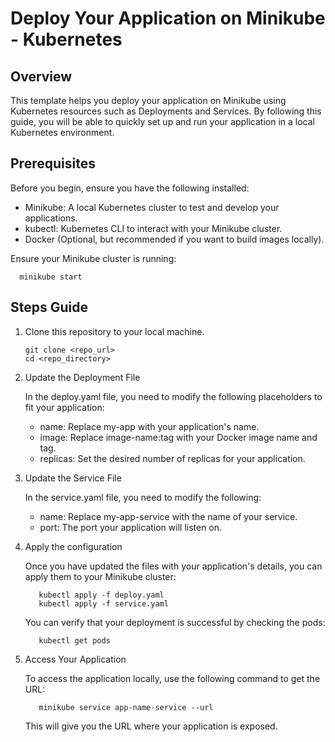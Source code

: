 # Deploy Your Application on Minikube - Kubernetes 

## Overview

This template helps you deploy your application on Minikube using Kubernetes resources such as Deployments and Services. By following this guide, you will be able to quickly set up and run your application in a local Kubernetes environment.

## Prerequisites

Before you begin, ensure you have the following installed:

- Minikube: A local Kubernetes cluster to test and develop your applications.
- kubectl: Kubernetes CLI to interact with your Minikube cluster.
- Docker (Optional, but recommended if you want to build images locally).

Ensure your Minikube cluster is running:

      minikube start
    
## Steps Guide

1. Clone this repository to your local machine.

       git clone <repo_url>
       cd <repo_directory>

2. Update the Deployment File

    In the deploy.yaml file, you need to modify the following placeholders to fit your application:

   - name: Replace my-app with your application's name.
   - image: Replace image-name:tag with your Docker image name and tag.
   - replicas: Set the desired number of replicas for your application.

3. Update the Service File

   In the service.yaml file, you need to modify the following:

   -  name: Replace my-app-service with the name of your service.
   -  port: The port your application will listen on.

4. Apply the configuration
     
   Once you have updated the files with your application's details, you can apply them to your Minikube cluster:
      
          kubectl apply -f deploy.yaml
          kubectl apply -f service.yaml

   You can verify that your deployment is successful by checking the pods:
    
          kubectl get pods

5. Access Your Application

   To access the application locally, use the following command to get the URL:
    
          minikube service app-name-service --url

   This will give you the URL where your application is exposed.
